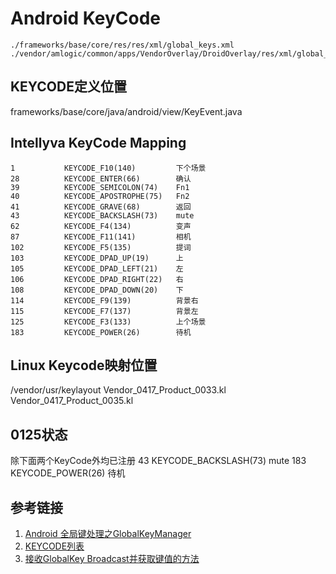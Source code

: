 # Android KeyCode

```
./frameworks/base/core/res/res/xml/global_keys.xml
./vendor/amlogic/common/apps/VendorOverlay/DroidOverlay/res/xml/global_keys.xml
```

## KEYCODE定义位置

frameworks/base/core/java/android/view/KeyEvent.java

## Intellyva KeyCode Mapping

```
1           KEYCODE_F10(140)         下个场景
28          KEYCODE_ENTER(66)        确认
39          KEYCODE_SEMICOLON(74)    Fn1
40          KEYCODE_APOSTROPHE(75)   Fn2
41          KEYCODE_GRAVE(68)        返回
43          KEYCODE_BACKSLASH(73)    mute
62          KEYCODE_F4(134)          变声
87          KEYCODE_F11(141)         相机
102         KEYCODE_F5(135)          提词
103         KEYCODE_DPAD_UP(19)      上
105         KEYCODE_DPAD_LEFT(21)    左
106         KEYCODE_DPAD_RIGHT(22)   右
108         KEYCODE_DPAD_DOWN(20)    下
114         KEYCODE_F9(139)          背景右
115         KEYCODE_F7(137)          背景左
125         KEYCODE_F3(133)          上个场景
183         KEYCODE_POWER(26)        待机
```

## Linux Keycode映射位置

/vendor/usr/keylayout
Vendor_0417_Product_0033.kl             Vendor_0417_Product_0035.kl

## 0125状态

除下面两个KeyCode外均已注册
43          KEYCODE_BACKSLASH(73)    mute
183         KEYCODE_POWER(26)        待机

## 参考链接

1. [Android 全局键处理之GlobalKeyManager](https://blog.csdn.net/wangguidong520/article/details/106288591)
2. [KEYCODE列表](https://www.cnblogs.com/larack/p/4223465.html)
3. [接收GlobalKey Broadcast并获取键值的方法](https://blog.csdn.net/xct841990555/article/details/81067727?utm_medium=distribute.pc_relevant.none-task-blog-2~default~baidujs_baidulandingword~default-1.pc_relevant_paycolumn_v2&spm=1001.2101.3001.4242.2&utm_relevant_index=4)
